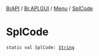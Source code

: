 [BrAPI](../../index.md) / [Br.API.GUI](../index.md) / [Menu](index.md) / [SplCode](./-spl-code.md)

# SplCode

`static val SplCode: `[`String`](https://kotlinlang.org/api/latest/jvm/stdlib/kotlin/-string/index.html)